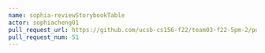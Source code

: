 ```yaml
---
name: sophia-reviewStorybookTable
actor: sophiacheng01
pull_request_url: https://github.com/ucsb-cs156-f22/team03-f22-5pm-2/pull/51
pull_request_num: 51
---
```

